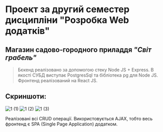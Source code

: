 # Проект за другий семестер дисципліни "Розробка Web додатків"

## Магазин садово-городного приладдя ***"Світ грабель"***

> Бєкенд реалізовано за допомогою стеку Node JS + Express.
> В якості СУБД виступає PostgresSql та бібліотека pg для Node JS.
> Фронтенд реалізований на React JS. 

## Скриншоти:

![1 (1)](https://user-images.githubusercontent.com/91856571/196247569-3c2e6e35-dd70-45c7-b8a3-d2f75ea10e51.png)
![1 (2)](https://user-images.githubusercontent.com/91856571/196247579-6525c75d-3be6-4530-940f-6a0b553416c5.png)
![1 (3)](https://user-images.githubusercontent.com/91856571/196247587-c8594586-bd61-4de9-a461-1d83409443f3.png)

Реалізовані всі CRUD операції. Використовується AJAX, тобто весь фронтенд є SPA (Single Page Application) додатком.
